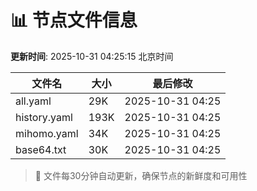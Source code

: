 # 📊 节点文件信息

**更新时间**: 2025-10-31 04:25:15 北京时间

| 文件名 | 大小 | 最后修改 |
|--------|------|----------|
| all.yaml | 29K | 2025-10-31 04:25 |
| history.yaml | 193K | 2025-10-31 04:25 |
| mihomo.yaml | 34K | 2025-10-31 04:25 |
| base64.txt | 30K | 2025-10-31 04:25 |

> 🔄 文件每30分钟自动更新，确保节点的新鲜度和可用性
